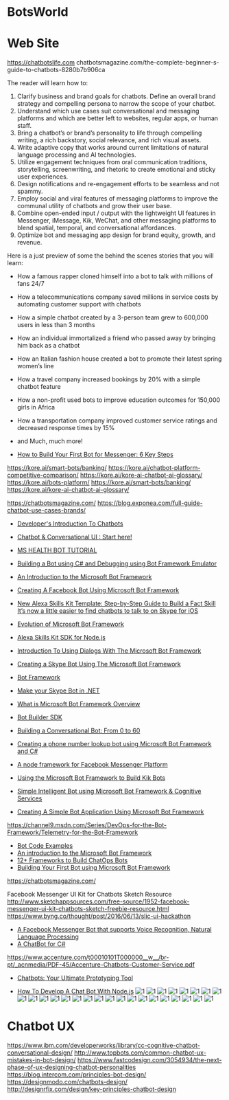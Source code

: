 # BotsWorld


# Web Site
https://chatbotslife.com
chatbotsmagazine.com/the-complete-beginner-s-guide-to-chatbots-8280b7b906ca

The reader will learn how to:
1. Clarify business and brand goals for chatbots. Define an overall brand strategy and compelling persona to narrow the scope of your chatbot.
2. Understand which use cases suit conversational and messaging platforms and which are better left to websites, regular apps, or human staff.
3. Bring a chatbot’s or brand’s personality to life through compelling writing, a rich backstory, social relevance, and rich visual assets.
4. Write adaptive copy that works around current limitations of natural language processing and AI technologies.
5. Utilize engagement techniques from oral communication traditions, storytelling, screenwriting, and rhetoric to create emotional and sticky user experiences.
6. Design notifications and re-engagement efforts to be seamless and not spammy.
7. Employ social and viral features of messaging platforms to improve the communal utility of chatbots and grow their user base.
8. Combine open-ended input / output with the lightweight UI features in Messenger, iMessage, Kik, WeChat, and other messaging platforms to blend spatial, temporal, and conversational affordances.
9. Optimize bot and messaging app design for brand equity, growth, and revenue.


Here is a just preview of some the behind the scenes stories that you will learn:
* How a famous rapper cloned himself into a bot to talk with millions of fans 24/7
* How a telecommunications company saved millions in service costs by automating customer support with chatbots
* How a simple chatbot created by a 3-person team grew to 600,000 users in less than 3 months
* How an individual immortalized a friend who passed away by bringing him back as a chatbot
* How an Italian fashion house created a bot to promote their latest spring women’s line
* How a travel company increased bookings by 20% with a simple chatbot feature
* How a non-profit used bots to improve education outcomes for 150,000 girls in Africa
* How a transportation company improved customer service ratings and decreased response times by 15%
* and Much, much more!

* [How to Build Your First Bot for Messenger: 6 Key Steps](https://dzone.com/articles/how-to-build-your-first-bot-for-messenger-6-key-st)

https://kore.ai/smart-bots/banking/
https://kore.ai/chatbot-platform-competitive-comparison/
https://kore.ai/kore-ai-chatbot-ai-glossary/
https://kore.ai/bots-platform/
https://kore.ai/smart-bots/banking/
https://kore.ai/kore-ai-chatbot-ai-glossary/

https://chatbotsmagazine.com/
https://blog.exponea.com/full-guide-chatbot-use-cases-brands/
* [Developer's Introduction To Chatbots](http://tutorialzine.com/2016/11/introduction-to-chatbots/)

* [Chatbot & Conversational UI : Start here!](https://medium.com/chat-bots-weekly/chatbot-conversational-ui-start-here-2f9250e8cde0#.8jhlgndjx)
* [MS HEALTH BOT TUTORIAL](http://peted.azurewebsites.net/ms-health-bot-tutorial/)
* [Building a Bot using C# and Debugging using Bot Framework Emulator](http://www.codeproject.com/Articles/1110794/Building-a-Bot-using-Csharp-and-Debugging-using-Bo)
* [An Introduction to the Microsoft Bot Framework](http://www.codeproject.com/Articles/1106457/An-Introduction-to-the-Microsoft-Bot-Framework)
* [Creating A Facebook Bot Using Microsoft Bot Framework](http://www.codeproject.com/Articles/1110201/Creating-A-Facebook-Bot-Using-Microsoft-Bot-Framew)
* [New Alexa Skills Kit Template: Step-by-Step Guide to Build a Fact Skill](https://developer.amazon.com/public/community/post/Tx3DVGG0K0TPUGQ/New-Alexa-Skills-Kit-Template:-Step-by-Step-Guide-to-Build-a-Fact-Skill?)
[It’s now a little easier to find chatbots to talk to on Skype for iOS](http://venturebeat.com/2016/07/20/its-now-a-little-easier-to-find-chatbots-to-talk-to-on-skype-for-ios/)
* [Evolution of Microsoft Bot Framework](http://www.codeproject.com/Articles/1120056/Evolution-of-Microsoft-Bot-Framework)
* [Alexa Skills Kit SDK for Node.js](https://github.com/alexa/alexa-skills-kit-sdk-for-nodejs)
* [Introduction To Using Dialogs With The Microsoft Bot Framework](http://aihelpwebsite.com/Blog/EntryId/9/Introduction-To-Using-Dialogs-With-The-Microsoft-Bot-Framework)
* [Creating a Skype Bot Using The Microsoft Bot Framework](http://aihelpwebsite.com/Blog/EntryId/10/Creating-a-Skype-Bot-Using-The-Microsoft-Bot-Framework)
* [Bot Framework](https://docs.botframework.com/en-us/)
* [Make your Skype Bot in .NET](http://www.codeproject.com/Articles/37909/Make-your-Skype-Bot-in-NET)
* [What is Microsoft Bot Framework Overview](https://blogs.msdn.microsoft.com/uk_faculty_connection/2016/04/05/what-is-microsoft-bot-framework-overview/)
* [Bot Builder SDK](https://github.com/Microsoft/BotBuilder)
* [Building a Conversational Bot: From 0 to 60](https://www.youtube.com/watch?v=spj9YOsKKXc)
* [Creating a phone number lookup bot using Microsoft Bot Framework and C#](https://www.twilio.com/blog/2016/05/creating-a-phone-number-lookup-bot-using-microsoft-bot-framework-and-c.html)
* [A node framework for Facebook Messenger Platform](https://www.npmjs.com/package/fb-bot-framework)
* [Using the Microsoft Bot Framework to Build Kik Bots](https://blog.kik.com/2016/05/18/using-microsoft-bot-framework-build-kik-bots/)
* [Simple Intelligent Bot using Microsoft Bot Framework & Cognitive Services](http://www.dotnetcurry.com/csharp/1281/simple-bot-using-microsoft-bot-framework-cognitive-services)
* [Creating A Simple Bot Application Using Microsoft Bot Framework](http://www.c-sharpcorner.com/article/creating-a-simple-bot-application-using-microsoft-bot-framew/)

https://channel9.msdn.com/Series/DevOps-for-the-Bot-Framework/Telemetry-for-the-Bot-Framework

* [Bot Code Examples](https://core.telegram.org/bots/samples)
* [An introduction to the Microsoft Bot Framework](https://www.microsoft.com/en-gb/developers/articles/week05july16/an-introduction-to-the-microsoft-bot-framework/)
* [12+ Frameworks to Build ChatOps Bots](http://nordicapis.com/12-frameworks-to-build-chatops-bots/)
* [Building Your First Bot using Microsoft Bot Framework](http://dailydotnettips.com/2016/09/07/building-your-first-bot-using-microsoft-bot-framework/)


https://chatbotsmagazine.com/


Facebook Messenger UI Kit for Chatbots Sketch Resource
http://www.sketchappsources.com/free-source/1952-facebook-messenger-ui-kit-chatbots-sketch-freebie-resource.html
https://www.byng.co/thought/post/2016/06/13/slic-ui-hackathon


* [A Facebook Messenger Bot that supports Voice Recognition, Natural Language Processing](https://github.com/joshbuchea/FacebookBot)
* [A ChatBot for C#](https://github.com/qxsch/ChatBot)

https://www.accenture.com/t00010101T000000__w__/br-pt/_acnmedia/PDF-45/Accenture-Chatbots-Customer-Service.pdf
* [Chatbots: Your Ultimate Prototyping Tool](https://medium.com/ideo-stories/chatbots-ultimate-prototyping-tool-e4e2831967f3#.7v20x754m)

* [How To Develop A Chat Bot With Node.js](https://www.smashingmagazine.com/2016/10/how-to-develop-a-chat-bot-with-node-js/?utm_source=codropscollective)
![1](https://korezone-kore.netdna-ssl.com/wp-content/uploads/2017/03/Kore.aiArchitecture.png)
![1](http://www.brandchannel.com/wp-content/uploads/2016/04/spring-bot-600.jpg)
![1](http://danielschristian.com/learning-ecosystems/wp-content/uploads/2016/06/Bots-ChatbotMagazine-June2016.jpg)
![1](http://1u88jj3r4db2x4txp44yqfj1.wpengine.netdna-cdn.com/wp-content/uploads/2016/06/chrisbot-930x615.png)
![1](http://www.larryliu.me/SiteAssets/ipa/1-mjtM7X2iHsPdQZaVH33-CQ.png)
![1](http://www.leifshows.dk/wp-content/uploads/2016/09/facebook-bots-3.jpg)
![1](http://irishtechnews.net/ITN3/wp-content/uploads/2016/04/facebook-messenger-payments-759x500.jpg)
![1](http://blogs-images.forbes.com/rachelarthur/files/2016/04/Spring_messenger1.png)
![1](https://www.crowdflower.com/wp-content/uploads/2016/06/image00-1.jpg)
![1](http://images.techtimes.com/data/images/full/239070/lybrate.jpg)
![1](https://www.crowdflower.com/wp-content/uploads/2016/06/image02.png)
![1](https://tctechcrunch2011.files.wordpress.com/2016/01/facebook-chat-uber.png)
![1](https://media.licdn.com/mpr/mpr/shrinknp_800_800/AAEAAQAAAAAAAAlCAAAAJDAxZTRiNDMwLWE0MTYtNGJkNS1iNGQ4LTA3ZDJkYjY5ODVkYQ.png)
![1](http://image.slidesharecdn.com/2016-160722160531/95/how-apis-are-enabling-the-chatbot-craze-all-about-the-api-13-638.jpg)
![1](http://blog.intercomassets.com/wp-content/uploads/2015/11/23152022/sentence_diagram.png)
![1](https://d262ilb51hltx0.cloudfront.net/max/1200/1*X-BKnQFtdALKR5R8bJBmVg.png)
![1](https://cdn-images-1.medium.com/max/800/1*0WO2jWFcMGWHsKk5hKXcbg.jpeg)
![1](http://cdn2.hubspot.net/hubfs/471759/chatbot_value_chain.png)
![1](http://thetechportal.com/wp-content/uploads/2016/09/oracle-chatbot-fb-messenger-example.png)
![1](https://pbs.twimg.com/media/ChzvrT7U4AAictB.jpg)
![1](https://0.s3.envato.com/files/195871659/preview%202.jpg)
![1](https://www.enterpriseirregulars.com/wp-content/uploads/2016/04/dionhinchcliffe.files_.wordpress.com201604how_chatbots_could_help_community_managers-5be10be69218cfaaf98c6fbb7a3bd3abfe1697a5.png)
![1](https://dionhinchcliffe.files.wordpress.com/2016/04/anatomy_of_a_chatbot.png)
![1](http://unvired.com/wp-content/uploads/2016/07/UDEP_Arch.png)
![1](https://qph.ec.quoracdn.net/main-qimg-f038e32c101831c41f21125637939600?convert_to_webp=true)
![1](https://lh4.googleusercontent.com/UQb-pWRi93g_0L1Y6A-34jSbJIzmR97EJLVHVGvd-VWyLLYxHKKUKgmwHD5B_FYNgvjx7sHtrivsTg16sJDF0zcOJss_Idk0kwxcJdf1s-GIW7i6OEOC0IkrftZkna6-FAZ3ET03)



# Chatbot UX
https://www.ibm.com/developerworks/library/cc-cognitive-chatbot-conversational-design/
http://www.topbots.com/common-chatbot-ux-mistakes-in-bot-design/
https://www.fastcodesign.com/3054934/the-next-phase-of-ux-designing-chatbot-personalities
https://blog.intercom.com/principles-bot-design/
https://designmodo.com/chatbots-design/
http://designrfix.com/design/key-principles-chatbot-design


